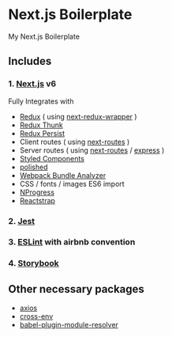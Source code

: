 # Next.js Boilerplate

My Next.js Boilerplate

## Includes

### 1. [Next.js](https://github.com/zeit/next.js) v6

Fully Integrates with

* [Redux](https://github.com/reactjs/redux) ( using [next-redux-wrapper](https://github.com/kirill-konshin/next-redux-wrapper) )
* [Redux Thunk](https://github.com/gaearon/redux-thunk)
* [Redux Persist](https://github.com/rt2zz/redux-persist)
* Client routes ( using [next-routes](https://github.com/fridays/next-routes) )
* Server routes ( using [next-routes](https://github.com/fridays/next-routes) / [express](https://github.com/expressjs/express) )
* [Styled Components](https://github.com/styled-components/styled-components)
* [polished](https://github.com/styled-components/polished)
* [Webpack Bundle Analyzer](https://github.com/webpack-contrib/webpack-bundle-analyzer)
* CSS / fonts / images ES6 import
* [NProgress](https://github.com/rstacruz/nprogress)
* [Reactstrap](https://github.com/reactstrap/reactstrap)

### 2. [Jest](https://facebook.github.io/jest/)

### 3. [ESLint](https://github.com/eslint/eslint) with airbnb convention

### 4. [Storybook](https://github.com/storybooks/storybook)

## Other necessary packages

* [axios](https://github.com/axios/axios)
* [cross-env](https://github.com/kentcdodds/cross-env)
* [babel-plugin-module-resolver](https://github.com/tleunen/babel-plugin-module-resolver)
